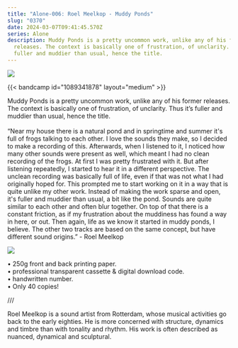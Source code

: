 ```yaml
---
title: "Alone-006: Roel Meelkop - Muddy Ponds"
slug: "0370"
date: 2024-03-07T09:41:45.570Z
series: Alone
description: Muddy Ponds is a pretty uncommon work, unlike any of his former
  releases. The context is basically one of frustration, of unclarity. Thus it’s
  fuller and muddier than usual, hence the title.
---
```

![](/images/uploads/muddy-ponds-1.jpg)

{{< bandcamp id="1089341878" layout="medium" >}}

Muddy Ponds is a pretty uncommon work, unlike any of his former releases. The context is basically one of frustration, of unclarity. Thus it’s fuller and muddier than usual, hence the title.\
\
“Near my house there is a natural pond and in springtime and summer it's full of frogs talking to each other. I love the sounds they make, so I decided to make a recording of this. Afterwards, when I listened to it, I noticed how many other sounds were present as well, which meant I had no clean recording of the frogs. At first I was pretty frustrated with it. But after listening repeatedly, I started to hear it in a different perspective. The unclean recording was basically full of life, even if that was not what I had originally hoped for. This prompted me to start working on it in a way that is quite unlike my other work. Instead of making the work sparse and open, it's fuller and muddier than usual, a bit like the pond. Sounds are quite similar to each other and often blur together. On top of that there is a constant friction, as if my frustration about the muddiness has found a way in here, or out. Then again, life as we know it started in muddy ponds, I believe. The other two tracks are based on the same concept, but have different sound origins.” - Roel Meelkop

![](/images/uploads/l1127615.jpg)

• 250g front and back printing paper.\
• professional transparent cassette & digital download code.\
• handwritten number.\
• Only 40 copies!

///

Roel Meelkop is a sound artist from Rotterdam, whose musical activities go back to the early eighties. He is more concerned with structure, dynamics and timbre than with tonality and rhythm. His work is often described as nuanced, dynamical and sculptural.
